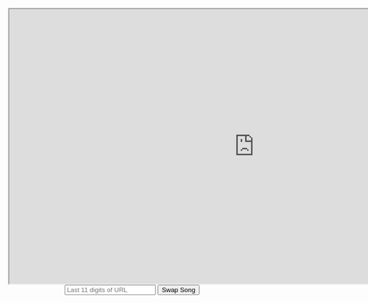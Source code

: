 <style>
    div {
        text-align: center;
    }
</style>

<div>
    <iframe width="996" height="560" src="https://www.youtube.com/embed/gZjdAWgjLx8" id="video"></iframe>
    <div>
        <input type="text" id="URLId" placeholder="Last 11 digits of URL">
        <button class="button1" onclick="changeLink()">Swap Song</button>
    </div>
</div>

<script>
    // Code for video swapper
    function changeLink() {
        const videoLink = document.getElementById("video")
        let inputText = document.getElementById("URLId").value;
            videoLink.src = "https://www.youtube.com/embed/" + inputText
            console.log("Complete")
            console.log(videoLink.src)
    }
</script>